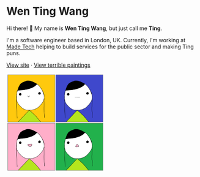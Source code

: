 # Wen Ting Wang

Hi there! 👋 My name is **Wen Ting Wang**, but just call me **Ting**.

I'm a software engineer based in London, UK. Currently, I'm working at [Made Tech](https://madetech.com) helping to build services for the public sector and making Ting puns.

[View site](https://wentingwang.co.uk) · [View terrible paintings](https://wentingwang.co.uk/paintings)

<img src="./i-am-tingker-bell.png" alt="4 panel comic. In the top left panel, Tingker Bell's face is at the forefront with a cute smile on a yellow background. In the top right panel, Tingker Bell's face is at the forefront with a straight mouth on a blue background. In the bottom left panel, Tingker Bell's face is at the forefront with a big smile on a pink background. In the bottom right panel, Tingker Bell's face is at the forefront with a shocked expression on a green background." width="256" height="256">
